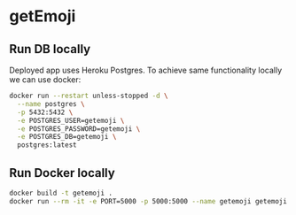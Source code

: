 # getEmoji

## Run DB locally

Deployed app uses Heroku Postgres. To achieve same functionality locally we can use docker:

```sh
docker run --restart unless-stopped -d \
  --name postgres \
  -p 5432:5432 \
  -e POSTGRES_USER=getemoji \
  -e POSTGRES_PASSWORD=getemoji \
  -e POSTGRES_DB=getemoji \
  postgres:latest
```

## Run Docker locally

```sh
docker build -t getemoji .
docker run --rm -it -e PORT=5000 -p 5000:5000 --name getemoji getemoji
```
